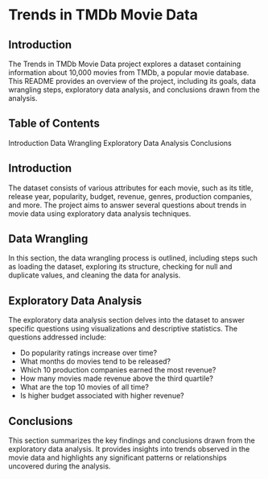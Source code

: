 
# Trends in TMDb Movie Data
## Introduction
The Trends in TMDb Movie Data project explores a dataset containing information about 10,000 movies from TMDb, a popular movie database. This README provides an overview of the project, including its goals, data wrangling steps, exploratory data analysis, and conclusions drawn from the analysis.

## Table of Contents
Introduction
Data Wrangling
Exploratory Data Analysis
Conclusions

## Introduction
The dataset consists of various attributes for each movie, such as its title, release year, popularity, budget, revenue, genres, production companies, and more. The project aims to answer several questions about trends in movie data using exploratory data analysis techniques.

## Data Wrangling
In this section, the data wrangling process is outlined, including steps such as loading the dataset, exploring its structure, checking for null and duplicate values, and cleaning the data for analysis.

## Exploratory Data Analysis
The exploratory data analysis section delves into the dataset to answer specific questions using visualizations and descriptive statistics. The questions addressed include:

* Do popularity ratings increase over time?
* What months do movies tend to be released?
* Which 10 production companies earned the most revenue?
* How many movies made revenue above the third quartile?
* What are the top 10 movies of all time?
* Is higher budget associated with higher revenue?

## Conclusions
This section summarizes the key findings and conclusions drawn from the exploratory data analysis. It provides insights into trends observed in the movie data and highlights any significant patterns or relationships uncovered during the analysis.

